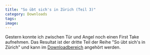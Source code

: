 ```yaml
---
title: "So übt sich's in Zürich (Teil 3)"
category: Downloads
tags: 
image: 
---
```


Gestern konnte ich zwischen Tür und Angel noch einen First Take aufnehmen. Das Resultat ist der dritte Teil der Reihe "So übt sich's in Zürich" und kann im [Downloadbereich](/downloads) angehört werden.
